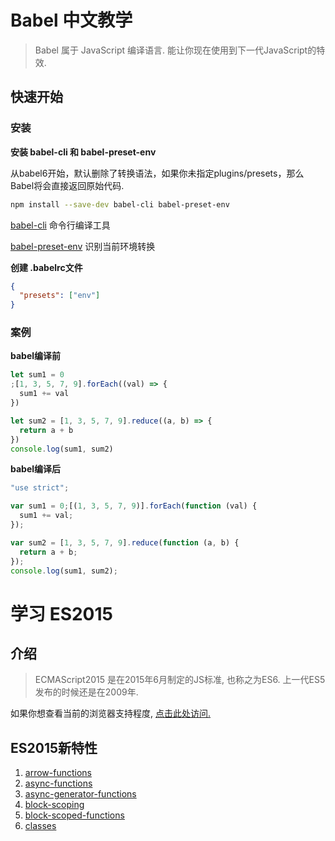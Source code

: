 # Babel 中文教学
> Babel 属于 JavaScript 编译语言.  能让你现在使用到下一代JavaScript的特效.

## 快速开始

### 安装

**安装 babel-cli 和 babel-preset-env**

从babel6开始，默认删除了转换语法，如果你未指定plugins/presets，那么Babel将会直接返回原始代码.


```bash
npm install --save-dev babel-cli babel-preset-env
```

[babel-cli](/packages/babel-cli.md)
命令行编译工具


[babel-preset-env](/packages/babel-preset-env.md)
识别当前环境转换

**创建 .babelrc文件**
```json
{
  "presets": ["env"]
}
```

### 案例

**babel编译前**

```javascript
let sum1 = 0
;[1, 3, 5, 7, 9].forEach((val) => {
  sum1 += val
})

let sum2 = [1, 3, 5, 7, 9].reduce((a, b) => {
  return a + b
})
console.log(sum1, sum2)
```

**babel编译后**

```javascript
"use strict";

var sum1 = 0;[(1, 3, 5, 7, 9)].forEach(function (val) {
  sum1 += val;
});

var sum2 = [1, 3, 5, 7, 9].reduce(function (a, b) {
  return a + b;
});
console.log(sum1, sum2);
```

# 学习 ES2015

## 介绍
> ECMAScript2015 是在2015年6月制定的JS标准, 也称之为ES6. 上一代ES5发布的时候还是在2009年.

如果你想查看当前的浏览器支持程度, <a href="https://kangax.github.io/compat-table/es6/" target="_blank">点击此处访问.</a>

## ES2015新特性

1. [arrow-functions](/plugins/transform-es2015-arrow-functions.md)
2. [async-functions](/plugins/syntax-async-functions.md)
3. [async-generator-functions](/plugins/syntax-async-generators.md)
4. [block-scoping](/plugins/transform-es2015-block-scoping.md)
5. [block-scoped-functions](/plugins/transform-es2015-block-scoped-functions.md)
6. [classes](/plugins/transform-es2015-classes.md)

